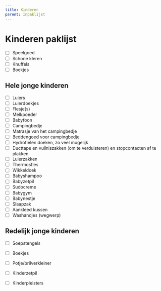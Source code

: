 ```yaml
---
title: Kinderen
parent: Inpaklijst
---
```


# Kinderen paklijst

- [ ] Speelgoed
- [ ] Schone kleren
- [ ] Knuffels
- [ ] Boekjes

## Hele jonge kinderen

- [ ] Luiers
- [ ] Luierdoekjes
- [ ] Flesje(s)
- [ ] Melkpoeder
- [ ] Babyfoon
- [ ] Campingbedje
- [ ] Matrasje van het campingbedje
- [ ] Beddengoed voor campingbedje
- [ ] Hydrofielen doeken, zo veel mogelijk
- [ ] Ducttape en vuilniszakken (om te verduisteren) en stopcontacten af te plakken
- [ ] Luierzakken
- [ ] Thermosfles
- [ ] Wikkeldoek
- [ ] Babyshampoo
- [ ] Babyzetpil
- [ ] Sudocreme
- [ ] Babygym
- [ ] Babynestje
- [ ] Slaapzak
- [ ] Aankleed kussen
- [ ] Washandjes (wegwerp)

## Redelijk jonge kinderen

- [ ] Soepstengels
- [ ] Boekjes
- [ ] Potje/brilverkleiner
- [ ] Kinderzetpil
- [ ] Kinderpleisters

